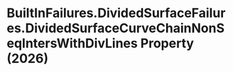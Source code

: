 # BuiltInFailures.DividedSurfaceFailures.DividedSurfaceCurveChainNonSeqIntersWithDivLines Property (2026)

﻿